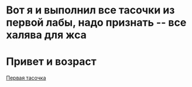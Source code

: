 # Вот я и выполнил все тасочки из первой лабы, надо признать -- все халява для жса
# Привет и возраст
[Первая тасочка](https://github.com/4irillo/python_labs/raw/main/images/lab01/ex1.png)
#